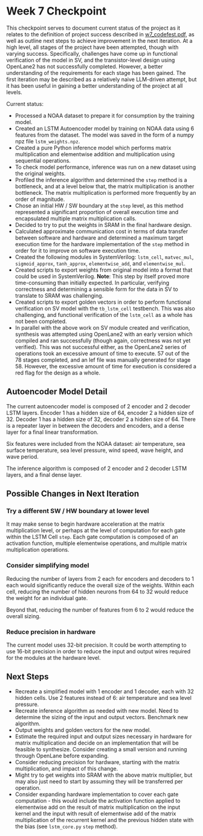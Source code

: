 # Week 7 Checkpoint

This checkpoint serves to document current status of the project as it relates to the definition of project success described in [w7_codefest.pdf](./w7_codefest.pdf), as well as outline next steps to achieve improvement in the next iteration. At a high level, all stages of the project have been attempted, though with varying success. Specifically, challenges have come up in functional verification of the model in SV, and the transistor-level design using OpenLane2 has not successfully completed. However, a better understanding of the requirements for each stage has been gained. The first iteration may be described as a relatively naive LLM-driven attempt, but it has been useful in gaining a better understanding of the project at all levels.

Current status:
- Processed a NOAA dataset to prepare it for consumption by the training model.
- Created an LSTM Autoencoder model by training on NOAA data using 6 features from the dataset. The model was saved in the form of a numpy npz file `lstm_weights.npz`.
- Created a pure Python inference model which performs matrix multiplication and elementwise addition and multiplication using sequential operations.
- To check model performance, inference was run on a new dataset using the original weights.
- Profiled the inference algorithm and determined the `step` method is a bottleneck, and at a level below that, the matrix multiplication is another bottleneck. The matrix multiplication is performed more frequently by an order of magnitude.
- Chose an initial HW / SW boundary at the `step` level, as this method represented a significant proportion of overall execution time and encapsulated multiple matrix multiplication calls.
- Decided to try to put the weights in SRAM in the final hardware design.
- Calculated approximate communication cost in terms of data transfer between software and hardware and determined a maximum target execution time for the hardware implementation of the `step` method in order for it to improve on software execution time.
- Created the following modules in SystemVerilog: `lstm_cell`, `matvec_mul`, `sigmoid_approx`, `tanh_approx`, `elementwise_add`, and `elementwise_mul`.
- Created scripts to export weights from original model into a format that could be used in SystemVerilog. **Note**: This step by itself proved more time-consuming than initially expected. In particular, verifying correctness and determining a sensible form for the data in SV to translate to SRAM was challenging.
- Created scripts to export golden vectors in order to perform functional verification on SV model with the `tb_lstm_cell` testbench. This was also challenging, and functional verification of the `lstm_cell` as a whole has not been completed.
- In parallel with the above work on SV module created and verification, synthesis was attempted using OpenLane2 with an early version which compiled and ran successfully (though again, correctness was not yet verified). This was not successful either, as the OpenLane2 series of operations took an excessive amount of time to execute. 57 out of the 78 stages completed, and an lef file was manually generated for stage 58. However, the excessive amount of time for execution is considered a red flag for the design as a whole.

## Autoencoder Model Detail

The current autoencoder model is composed of 2 encoder and 2 decoder LSTM layers. Encoder 1 has a hidden size of 64, encoder 2 a hidden size of 32. Decoder 1 has a hidden size of 32, decoder 2 a hidden size of 64. There is a repeater layer in between the decoders and encoders, and a dense layer for a final linear transformation.

Six features were included from the NOAA dataset: air temperature, sea surface temperature, sea level pressure, wind speed, wave height, and wave period.

The inference algorithm is composed of 2 encoder and 2 decoder LSTM layers, and a final dense layer.

## Possible Changes in Next Iteration

### Try a different SW / HW boundary at lower level

It may make sense to begin hardware acceleration at the matrix multiplication level, or perhaps at the level of computation for each gate within the LSTM Cell `step`. Each gate computation is composed of an activation function, multiple elementwise operations, and multiple matrix multiplication operations.

### Consider simplifying model

Reducing the number of layers from 2 each for encoders and decoders to 1 each would significantly reduce the overall size of the weights. Within each cell, reducing the number of hidden neurons from 64 to 32 would reduce the weight for an individual gate.

Beyond that, reducing the number of features from 6 to 2 would reduce the overall sizing.

### Reduce precision in hardware

The current model uses 32-bit precision. It could be worth attempting to use 16-bit precision in order to reduce the input and output wires required for the modules at the hardware level.

## Next Steps

- Recreate a simplified model with 1 encoder and 1 decoder, each with 32 hidden cells. Use 2 features instead of 6: air temperature and sea level pressure.
- Recreate inference algorithm as needed with new model. Need to determine the sizing of the input and output vectors. Benchmark new algorithm.
- Output weights and golden vectors for the new model.
- Estimate the required input and output sizes necessary in hardware for matrix multiplication and decide on an implementation that will be feasible to synthesize. Consider creating a small version and running through OpenLane before expanding.
- Consider reducing precision for hardware, starting with the matrix multiplication, and impact of this change.
- Might try to get weights into SRAM with the above matrix multiplier, but may also just need to start by assuming they will be transferred per operation.
- Consider expanding hardware implementation to cover each gate computation - this would include the activation function applied to elementwise add on the result of matrix multiplication on the input kernel and the input with result of elementwise add of the matrix multiplication of the recurrent kernel and the previous hidden state with the bias (see `lstm_core.py` `step` method).
